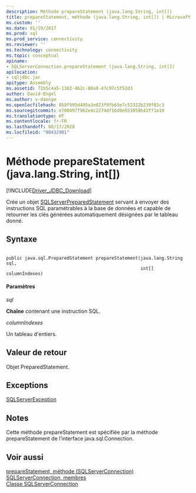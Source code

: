 ```yaml
---
description: Méthode prepareStatement (java.lang.String, int[])
title: prepareStatement, méthode (java.lang.String, int[]) | Microsoft Docs
ms.custom: ''
ms.date: 01/19/2017
ms.prod: sql
ms.prod_service: connectivity
ms.reviewer: ''
ms.technology: connectivity
ms.topic: conceptual
apiname:
- SQLServerConnection.prepareStatement (java.lang.String, int[])
apilocation:
- sqljdbc.jar
apitype: Assembly
ms.assetid: 72b5c4a5-1382-4b2c-80a0-47c97c5f52d3
author: David-Engel
ms.author: v-daenge
ms.openlocfilehash: 858f995d495a3e023f9fb65e7c52322b239f83c3
ms.sourcegitcommit: e700497f962e4c2274df16d9e651059b42ff1a10
ms.translationtype: HT
ms.contentlocale: fr-FR
ms.lasthandoff: 08/17/2020
ms.locfileid: "88432901"
---
```

# <a name="preparestatement-method-javalangstring-int"></a>Méthode prepareStatement (java.lang.String, int[])
[!INCLUDE[Driver_JDBC_Download](../../../includes/driver_jdbc_download.md)]

  Crée un objet [SQLServerPreparedStatement](../../../connect/jdbc/reference/sqlserverpreparedstatement-class.md) servant à envoyer des instructions SQL paramétrables à la base de données et capable de retourner les clés générées automatiquement désignées par le tableau donné.  
  
## <a name="syntax"></a>Syntaxe  
  
```  
  
public java.sql.PreparedStatement prepareStatement(java.lang.String sql,  
                                                   int[] columnIndexes)  
```  
  
#### <a name="parameters"></a>Paramètres  
 *sql*  
  
 **Chaîne** contenant une instruction SQL.  
  
 *columnIndexes*  
  
 Un tableau d'entiers.  
  
## <a name="return-value"></a>Valeur de retour  
 Objet PreparedStatement.  
  
## <a name="exceptions"></a>Exceptions  
 [SQLServerException](../../../connect/jdbc/reference/sqlserverexception-class.md)  
  
## <a name="remarks"></a>Notes  
 Cette méthode prepareStatement est spécifiée par la méthode prepareStatement de l’interface java.sql.Connection.  
  
## <a name="see-also"></a>Voir aussi  
 [prepareStatement, méthode &#40;SQLServerConnection&#41;](../../../connect/jdbc/reference/preparestatement-method-sqlserverconnection.md)   
 [SQLServerConnection, membres](../../../connect/jdbc/reference/sqlserverconnection-members.md)   
 [Classe SQLServerConnection](../../../connect/jdbc/reference/sqlserverconnection-class.md)  
  
  
